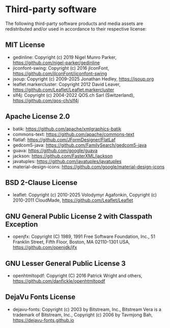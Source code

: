 # Third-party software

The following third-party software products and media assets are redistributed and/or used in accordance to their respective license:

## MIT License

* gedinline: Copyright (c) 2019 Nigel Munro Parker, <https://github.com/nigel-parker/gedinline>
* jiconfont-swing: Copyright (c) 2016 jIconFont, <https://github.com/jIconFont/jiconfont-swing>
* jsoup: Copyright (c) 2009-2025 Jonathan Hedley, <https://jsoup.org>
* leaflet.markercluster: Copyright 2012 David Leaver, <https://github.com/Leaflet/Leaflet.markercluster>
* slf4j: Copyright (c) 2004-2022 QOS.ch Sarl (Switzerland), <https://github.com/qos-ch/slf4j>

## Apache License 2.0

* batik: <https://github.com/apache/xmlgraphics-batik>
* commons-text: <https://github.com/apache/commons-text>
* flatlaf: <https://github.com/JFormDesigner/FlatLaf>
* gedcom5-java: <https://github.com/FamilySearch/gedcom5-java>
* guava: <https://github.com/google/guava>
* jackson: <https://github.com/FasterXML/jackson>
* javatuples: <https://github.com/javatuples/javatuples>
* material-design-icons: <https://github.com/google/material-design-icons>

## BSD 2-Clause License

* leaflet: Copyright (c) 2010-2025 Volodymyr Agafonkin, Copyright (c) 2010-2011 CloudMade, <https://github.com/Leaflet/Leaflet>

## GNU General Public License 2 with Classpath Exception

* openjfx: Copyright (C) 1989, 1991 Free Software Foundation, Inc., 51 Franklin Street, Fifth Floor, Boston, MA 02110-1301 USA, <https://github.com/openjdk/jfx>

## GNU Lesser General Public License 3

* openhtmltopdf: Copyright (C) 2016 Patrick Wright and others, <https://github.com/danfickle/openhtmltopdf>

## DejaVu Fonts License

* dejavu-fonts: Copyright (c) 2003 by Bitstream, Inc., Bitstream Vera is a trademark of Bitstream, Inc., Copyright (c) 2006 by Tavmjong Bah, <https://dejavu-fonts.github.io>
